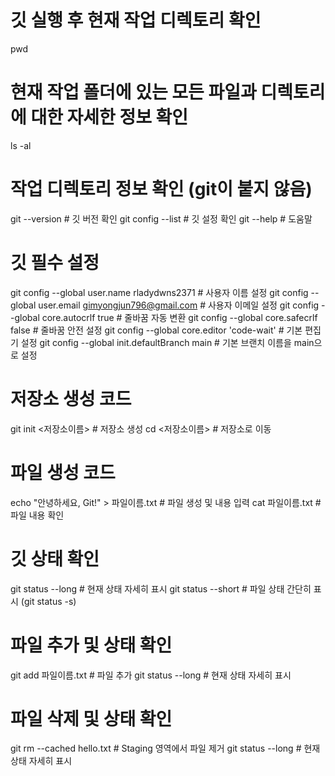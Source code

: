 # 깃 실행 후 현재 작업 디렉토리 확인
pwd

# 현재 작업 폴더에 있는 모든 파일과 디렉토리에 대한 자세한 정보 확인
ls -al

# 작업 디렉토리 정보 확인 (git이 붙지 않음)
git --version     # 깃 버전 확인
git config --list # 깃 설정 확인
git --help        # 도움말

# 깃 필수 설정
git config --global user.name rladydwns2371  # 사용자 이름 설정
git config --global user.email gimyongjun796@gmail.com  # 사용자 이메일 설정
git config --global core.autocrlf true       # 줄바꿈 자동 변환
git config --global core.safecrlf false      # 줄바꿈 안전 설정
git config --global core.editor 'code-wait'  # 기본 편집기 설정
git config --global init.defaultBranch main  # 기본 브랜치 이름을 main으로 설정

# 저장소 생성 코드
git init <저장소이름>  # 저장소 생성
cd <저장소이름>        # 저장소로 이동

# 파일 생성 코드
echo "안녕하세요, Git!" > 파일이름.txt     # 파일 생성 및 내용 입력
cat 파일이름.txt      # 파일 내용 확인

# 깃 상태 확인
git status --long     # 현재 상태 자세히 표시
git status --short    # 파일 상태 간단히 표시 (git status -s)

# 파일 추가 및 상태 확인
git add 파일이름.txt  # 파일 추가
git status --long     # 현재 상태 자세히 표시

# 파일 삭제 및 상태 확인
git rm --cached hello.txt  # Staging 영역에서 파일 제거
git status --long          # 현재 상태 자세히 표시
